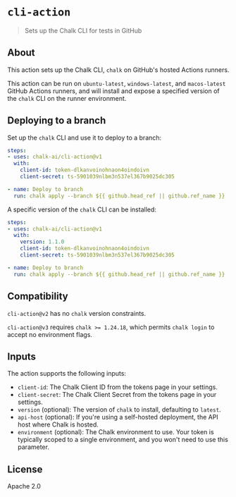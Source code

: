 # `cli-action`
> Sets up the Chalk CLI for tests in GitHub

## About
This action sets up the Chalk CLI, `chalk` on GitHub's hosted Actions runners.

This action can be run on `ubuntu-latest`, `windows-latest`, and `macos-latest` 
GitHub Actions runners, and will install and expose a specified version of the 
`chalk` CLI on the runner environment.

## Deploying to a branch

Set up the `chalk` CLI and use it to deploy to a branch:

```yaml
steps:
- uses: chalk-ai/cli-action@v1
  with:
    client-id: token-dlkanvoinohnaon4oindoivn
    client-secret: ts-5901039nlbm3n537el367b9025dc305

- name: Deploy to branch
  run: chalk apply --branch ${{ github.head_ref || github.ref_name }}
```

A specific version of the `chalk` CLI can be installed:

```yaml
steps:
- uses: chalk-ai/cli-action@v1
  with:
    version: 1.1.0
    client-id: token-dlkanvoinohnaon4oindoivn
    client-secret: ts-5901039nlbm3n537el367b9025dc305

- name: Deploy to branch
  run: chalk apply --branch ${{ github.head_ref || github.ref_name }}
```

## Compatibility

`cli-action@v2` has no `chalk` version constraints.

`cli-action@v3` requires `chalk >= 1.24.18`, which permits `chalk login` to accept no environment flags.

## Inputs
The action supports the following inputs:

- `client-id`: The Chalk Client ID from the tokens page in your settings.
- `client-secret`: The Chalk Client Secret from the tokens page in your settings.
- `version` (optional): The version of `chalk` to install, defaulting to `latest`.
- `api-host` (optional): If you're using a self-hosted deployment, the API host where Chalk is hosted.
- `environment` (optional): The Chalk environment to use. Your token is typically scoped to a single environment, and you won't need to use this parameter.

## License
Apache 2.0
